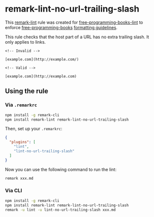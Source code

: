 # remark-lint-no-url-trailing-slash

This [remark-lint](https://github.com/wooorm/remark-lint) rule was created for [free-programming-books-lint](https://github.com/vhf/free-programming-books-lint) to enforce [free-programming-books](https://github.com/vhf/free-programming-books) [formatting guidelines](https://github.com/vhf/free-programming-books/blob/master/CONTRIBUTING.md#formatting).

This rule checks that the host part of a URL has no extra trailing slash. It only applies to links.

```Text
<!-- Invalid -->

[example.com](http://example.com/)

<!-- Valid -->

[example.com](http://example.com)
```

## Using the rule

### Via `.remarkrc`

```bash
npm install -g remark-cli
npm install remark-lint remark-lint-no-url-trailing-slash
```

Then, set up your `.remarkrc`:

```JSON
{
  "plugins": [
    "lint",
    "lint-no-url-trailing-slash"
  ]
}
```

Now you can use the following command to run the lint:

```bash
remark xxx.md
```

### Via CLI

```bash
npm install -g remark-cli
npm install remark-lint remark-lint-no-url-trailing-slash
remark -u lint -u lint-no-url-trailing-slash xxx.md
```
